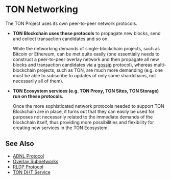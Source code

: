 # TON Networking

The TON Project uses its own peer-to-peer network protocols.

- **TON Blockchain uses these protocols** to propagate new blocks, send and collect transaction candidates and so on.

  While the networking demands of single-blockchain projects, such as Bitcoin or Ethereum, can be met quite easily (one essentially needs to construct
  a peer-to-peer overlay network and then propagate all new blocks and
  transaction candidates via a [gossip](https://en.wikipedia.org/wiki/Gossip_protocol) protocol), whereas multi-blockchain projects, such
  as TON, are much more demanding (e.g. one must be able to
  subscribe to updates of only some shardchains, not necessarily all of them).

- **TON Ecosystem services (e.g. TON Proxy, TON Sites, TON Storage) run on these protocols.**

  Once the more sophisticated network protocols needed
  to support TON Blockchain are in place, it turns out that they can easily
  be used for purposes not necessarily related to the immediate demands of the
  blockchain itself, thus providing more possibilities and flexibility for creating
  new services in the TON Ecosystem.

## See Also

- [ADNL Protocol](/v3/documentation/network/protocols/adnl/overview)
- [Overlay Subnetworks](/v3/documentation/network/protocols/overlay)
- [RLDP Protocol](/v3/documentation/network/protocols/rldp)
- [TON DHT Service](/v3/documentation/network/protocols/dht/ton-dht)
